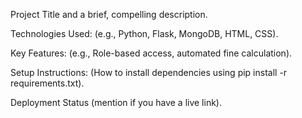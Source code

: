 Project Title and a brief, compelling description.

Technologies Used: (e.g., Python, Flask, MongoDB, HTML, CSS).

Key Features: (e.g., Role-based access, automated fine calculation).

Setup Instructions: (How to install dependencies using pip install -r requirements.txt).

Deployment Status (mention if you have a live link).
